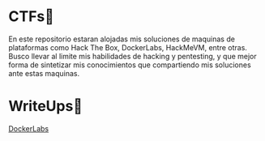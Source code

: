 # CTFs🚩

En este repositorio estaran alojadas mis soluciones de maquinas de plataformas como Hack The Box, DockerLabs, HackMeVM, entre otras.
Busco llevar al limite mis habilidades de hacking y pentesting, y que mejor forma de sintetizar mis conocimientos que compartiendo mis soluciones ante estas maquinas.

# WriteUps📝
[DockerLabs](https://github.com/x4nderht/CTFs/tree/cb43dc9481a5eb1151d9298ebe5d0e124e0d4134/DockerLabs)
